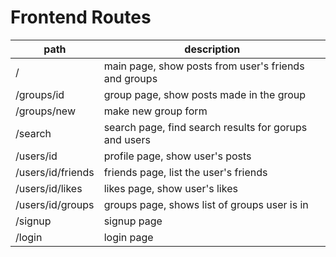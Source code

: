 
# Frontend Routes

|           path            |                       description                     |
|---------------------------|-------------------------------------------------------|
|   /                       | main page, show posts from user's friends and groups  |
|   /groups/id              | group page, show posts made in the group              |
|   /groups/new             | make new group form                                   |
|   /search                 | search page, find search results for gorups and users |
|   /users/id               | profile page, show user's posts                       |
|   /users/id/friends       | friends page, list the user's friends                 |
|   /users/id/likes         | likes page, show user's likes                         |
|   /users/id/groups        | groups page, shows list of groups user is in          |
|   /signup                 | signup page                                           |
|   /login                  | login page                                            |